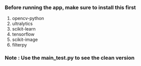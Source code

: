 ### Before running the app, make sure to install this first

1. opencv-python
2. ultralytics
3. scikit-learn
4. tensorflow
5. scikit-image
6. filterpy

### Note : Use the main_test.py to see the clean version
